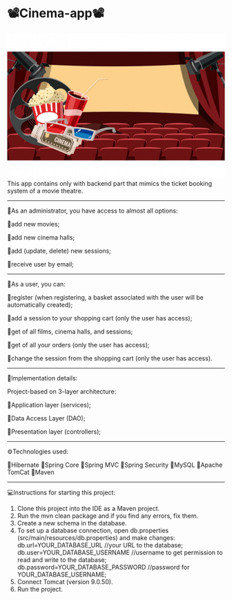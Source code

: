 # 📽️Cinema-app📽️
![img.png](img.png)
This app contains only with backend part that mimics the ticket booking system of a movie theatre.
_____________________________________________________________________________________________________
👤As an administrator, you have access to almost all options:

🔸add new movies;

🔸add new cinema halls;

🔸add (update, delete) new sessions;

🔸receive user by email;
_______________________________________________________________________________________________________
👥As a user, you can:

🔸register (when registering, a basket associated with the user will be automatically created);

🔸add a session to your shopping cart (only the user has access);

🔸get of all films, cinema halls, and sessions;

🔸get of all your orders (only the user has access);

🔸change the session from the shopping cart (only the user has access).
_______________________________________________________________________________________________________
📎Implementation details:

Project-based on 3-layer architecture:

🔸Application layer (services);

🔸Data Access Layer (DAO);

🔸Presentation layer (controllers);
_______________________________________________________________________________________________________
⚙️Technologies used:

🔸Hibernate
🔸Spring Core
🔸Spring MVC
🔸Spring Security
🔸MySQL
🔸Apache TomCat
🔸Maven
___________________________________________________________________________________________________________
💻Instructions for starting this project:

1. Clone this project into the IDE as a Maven project.
2. Run the mvn clean package and if you find any errors, fix them.
3. Create a new schema in the database.
4. To set up a database connection, open db.properties (src/main/resources/db.properties) and make changes:
   db.url=YOUR_DATABASE_URL //your URL to the database;
   db.user=YOUR_DATABASE_USERNAME //username to get permission to read and write to the database;
   db.password=YOUR_DATABASE_PASSWORD //password for YOUR_DATABASE_USERNAME;
5. Connect Tomcat (version 9.0.50).
6. Run the project.
